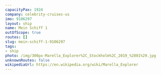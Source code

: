 ```yaml
---
capacityPax: 1924
company: celebrity-cruises-us
imo: 9106297
layout: ship
name: Mein Schiff 1
outOfScope: true
routes: []
slug: mein-schiff-1-9106297
tags:
- ship
photo: /img/300px-Marella_Explorer%2C_Stockholm%2C_2019_%2801%29.jpg
unknownRoutes: false
wikipediaUrl: https://en.wikipedia.org/wiki/Marella_Explorer
---
```

